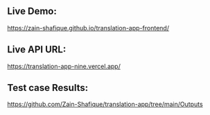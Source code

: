 ## Live Demo:
https://zain-shafique.github.io/translation-app-frontend/

## Live API URL:
https://translation-app-nine.vercel.app/

## Test case Results:
https://github.com/Zain-Shafique/translation-app/tree/main/Outputs
